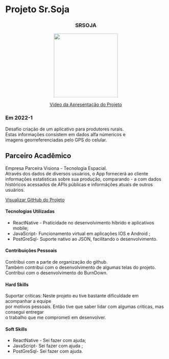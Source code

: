 # Projeto Sr.Soja 



<div align=center>
 <h3>SRSOJA</h3>
  <img src="https://user-images.githubusercontent.com/73767256/168936746-33176a30-e4c1-454d-a2df-84937bbe9029.gif" width=200 alt="" />
 
  <a href="">Video da Apresentação do Projeto</a>
</div>



### Em 2022-1
Desafio criação de um aplicativo para produtores rurais.<br>
Estas informações consistem em dados alfa númericos e <br>
imagens georreferenciadas pelo GPS do celular.

## Parceiro Acadêmico

Empresa Parceira Visiona - Tecnologia Espacial.<br>
Através dos dados de diversos usuários, o App fornecerá ao cliente informações 
estatisticas sobre sua produção, comparando - a com dados históricos acessados
de APIs públicas e informáções atuais de outros usuários.

[Visualizar GitHub do Projeto](https://github.com/ferreirarita/API-4-SrSoja-2022-1.git)

#### Tecnologias Utilizadas

- ReactNative - Praticidade no desenvolvimento híbrido e aplicativos mobile;
- JavaScript- Funcionamento virtual em aplicações IOS e Android ;
- PostGreSql-  Suporte nativo ao JSON, facilitando o desenvolvimento.

#### Contribuições Pessoais
Contribui com a parte de organização do github.<br>
Também contribui com o desenvolvimento de algumas telas do projeto.<br>
Contribui com o desenvolvimento do BurnDown. 

#### Hard Skills
Suportar críticas: Neste projeto eu tive bastante dificuldade em acompanhar 
a equipe<br> por motivos pessoais.
Então tive que saber lidar com algumas criticas, mas consegui entregar <br>
o trabalho que me comprometi em desenvolver.

#### Soft Skills

- ReactNative - Sei fazer com ajuda;
- JavaScript- Sei fazer com ajuda ;
- PostGreSql-  Sei fazer com ajuda.



